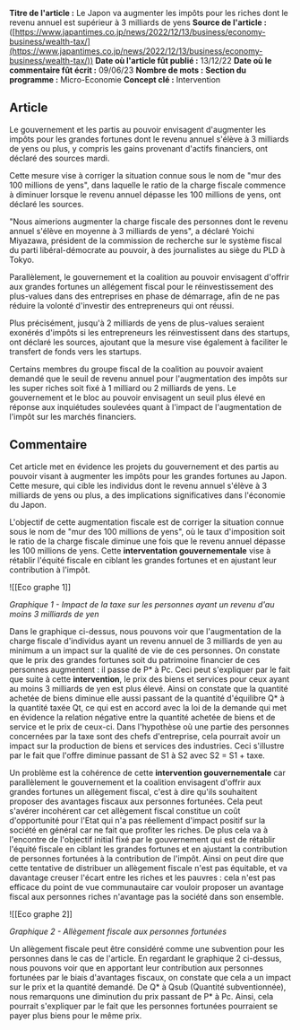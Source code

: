 **Titre de l'article :** Le Japon va augmenter les impôts pour les riches dont le revenu annuel est supérieur à 3 milliards de yens
**Source de l'article :** ([https://www.japantimes.co.jp/news/2022/12/13/business/economy-business/wealth-tax/](https://www.japantimes.co.jp/news/2022/12/13/business/economy-business/wealth-tax/))
**Date où l'article fût publié :** 13/12/22
**Date où le commentaire fût écrit :** 09/06/23
**Nombre de mots :**
**Section du programme :** Micro-Economie
**Concept clé :** Intervention

## Article
Le gouvernement et les partis au pouvoir envisagent d'augmenter les impôts pour les grandes fortunes dont le revenu annuel s'élève à 3 milliards de yens ou plus, y compris les gains provenant d'actifs financiers, ont déclaré des sources mardi.

Cette mesure vise à corriger la situation connue sous le nom de "mur des 100 millions de yens", dans laquelle le ratio de la charge fiscale commence à diminuer lorsque le revenu annuel dépasse les 100 millions de yens, ont déclaré les sources.

"Nous aimerions augmenter la charge fiscale des personnes dont le revenu annuel s'élève en moyenne à 3 milliards de yens", a déclaré Yoichi Miyazawa, président de la commission de recherche sur le système fiscal du parti libéral-démocrate au pouvoir, à des journalistes au siège du PLD à Tokyo.

Parallèlement, le gouvernement et la coalition au pouvoir envisagent d'offrir aux grandes fortunes un allégement fiscal pour le réinvestissement des plus-values dans des entreprises en phase de démarrage, afin de ne pas réduire la volonté d'investir des entrepreneurs qui ont réussi.

Plus précisément, jusqu'à 2 milliards de yens de plus-values seraient exonérés d'impôts si les entrepreneurs les réinvestissent dans des startups, ont déclaré les sources, ajoutant que la mesure vise également à faciliter le transfert de fonds vers les startups.

Certains membres du groupe fiscal de la coalition au pouvoir avaient demandé que le seuil de revenu annuel pour l'augmentation des impôts sur les super riches soit fixé à 1 milliard ou 2 milliards de yens. Le gouvernement et le bloc au pouvoir envisagent un seuil plus élevé en réponse aux inquiétudes soulevées quant à l'impact de l'augmentation de l'impôt sur les marchés financiers.

## Commentaire
Cet article met en évidence les projets du gouvernement et des partis au pouvoir visant à augmenter les impôts pour les grandes fortunes au Japon. Cette mesure, qui cible les individus dont le revenu annuel s'élève à 3 milliards de yens ou plus, a des implications significatives dans l'économie du Japon.

L'objectif de cette augmentation fiscale est de corriger la situation connue sous le nom de "mur des 100 millions de yens", où le taux d'imposition soit le ratio de la charge fiscale diminue une fois que le revenu annuel dépasse les 100 millions de yens. Cette **interventation gouvernementale** vise à rétablir l'équité fiscale en ciblant les grandes fortunes et en ajustant leur contribution à l'impôt. 

![[Eco graphe 1]]

*Graphique 1 - Impact de la taxe sur les personnes ayant un revenu d'au moins 3 milliards de yen*

Dans le graphique ci-dessus, nous pouvons voir que l'augmentation de la charge fiscale d'individus ayant un revenu annuel de 3 milliards de yen au minimum a un impact sur la qualité de vie de ces personnes. On constate que le prix des grandes fortunes soit du patrimoine financier de ces personnes augmentent : il passe de P* à Pc. Ceci peut s'expliquer par le fait que suite à cette **intervention**, le prix des biens et services pour ceux ayant au moins 3 milliards de yen est plus élevé. Ainsi on constate que la quantité achetée de biens diminue elle aussi passant de la quantité d'équilibre Q* à la quantité taxée Qt, ce qui est en accord avec la loi de la demande qui met en évidence la relation négative entre la quantité achetée de biens et de service et le prix de ceux-ci.  Dans l'hypothèse où une partie des personnes concernées par la taxe sont des chefs d'entreprise, cela pourrait avoir un impact sur la production de biens et services des industries. Ceci s'illustre par le fait que l'offre diminue passant de S1 à S2 avec S2 = S1 + taxe.

Un problème est la cohérence de cette **intervention gouvernementale** car parallèlement le gouvernement et la coalition envisagent d'offrir aux grandes fortunes un allègement fiscal, c'est à dire qu'ils souhaitent proposer des avantages fiscaux aux personnes fortunées. Cela peut s'avérer incohérent car cet allègement fiscal constitue un coût d'opportunité pour l'Etat qui n'a pas réellement d'impact positif sur la société en général car ne fait que profiter les riches. De plus cela va à l'encontre de l'objectif initial fixé par le gouvernement qui est de rétablir l'équité fiscale en ciblant les grandes fortunes et en ajustant la contribution de personnes fortunées à la contribution de l'impôt. Ainsi on peut dire que cette tentative de distribuer un allègement fiscale n'est pas équitable, et va davantage creuser l'écart entre les riches et les pauvres : cela n'est pas efficace du point de vue communautaire car vouloir proposer un avantage fiscal aux personnes riches n'avantage pas la société dans son ensemble.

![[Eco graphe 2]]

*Graphique 2 - Allègement fiscale aux personnes fortunées*

Un allègement fiscale peut être considéré comme une subvention pour les personnes dans le cas de l'article. En regardant le graphique 2 ci-dessus, nous pouvons voir que en apportant leur contribution aux personnes fortunées par le biais d'avantages fiscaux, on constate que cela a un impact sur le prix et la quantité demandé. De Q* à Qsub (Quantité subventionnée), nous remarquons une diminution du prix passant de P* à Pc. Ainsi, cela pourrait s'expliquer par le fait que les personnes fortunées pourraient se payer plus biens pour le même prix. 
